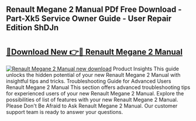 ## Renault Megane 2 Manual PDf Free Download - Part-Xk5 Service Owner Guide - User Repair Edition ShDJn

# <h2><a href="http://bc98649.oget.top/?id=Renault+Megane+2+Manual">🔗Download New 👉🔴 Renault Megane 2 Manual</a></h2>

[![Renault Megane 2 Manual new download](https://i.imgur.com/5g1atiW.png)](http://bc98649.oget.top/?id=Renault+Megane+2+Manual)
Product Insights This guide unlocks the hidden potential of your new Renault Megane 2 Manual with insightful tips and tricks. Troubleshooting Guide for Advanced Users Renault Megane 2 Manual This section offers advanced troubleshooting tips for experienced users of your new Renault Megane 2 Manual. Explore the possibilities of list of features with your new Renault Megane 2 Manual. Please Don't Be Afraid to Ask Renault Megane 2 Manual. Our customer support team is ready to answer your questions.
